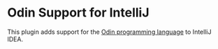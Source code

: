 # Odin Support for IntelliJ

This plugin adds support for the [Odin programming language](https://www.odin-lang.org) to IntelliJ IDEA.